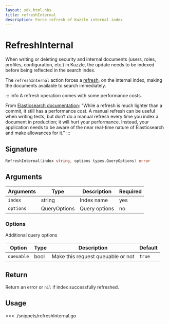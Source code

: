 ```yaml
---
layout: sdk.html.hbs
title: refreshInternal
description: Force refresh of Kuzzle internal index
---
```


# RefreshInternal

When writing or deleting security and internal documents (users, roles, profiles, configuration, etc.) in Kuzzle, the update needs to be indexed before being reflected in the search index.

The `refreshInternal` action forces a [refresh](/sdk-reference/go/1/index/refresh), on the internal index, making the documents available to search immediately.

::: info
A refresh operation comes with some performance costs.

From [Elasticsearch documentation](https://www.elastic.co/guide/en/elasticsearch/reference/current/docs-refresh.html):
"While a refresh is much lighter than a commit, it still has a performance cost. A manual refresh can be useful when writing tests, but don’t do a manual refresh every time you index a document in production; it will hurt your performance. Instead, your application needs to be aware of the near real-time nature of Elasticsearch and make allowances for it."
:::

## Signature

```go
RefreshInternal(index string, options types.QueryOptions) error
```

## Arguments

| Arguments | Type         | Description   | Required |
| --------- | ------------ | ------------- | -------- |
| `index`   | string       | Index name    | yes      |
| `options` | QueryOptions | Query options | no       |

### **Options**

Additional query options

| Option     | Type | Description                       | Default |
| ---------- | ---- | --------------------------------- | ------- |
| `queuable` | bool | Make this request queuable or not | `true`  |

## Return

Return an error or `nil` if index successfully refreshed.

## Usage

<<< ./snippets/refreshInternal.go
